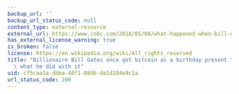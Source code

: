 ```yaml
---
backup_url: ''
backup_url_status_code: null
content_type: external-resource
external_url: https://www.cnbc.com/2018/05/08/what-happened-when-bill-gates-got-bitcoin-as-a-birthday-present.html
has_external_license_warning: true
is_broken: false
license: https://en.wikipedia.org/wiki/All_rights_reserved
title: "Billionaire Bill Gates once got bitcoin as a birthday present \u2014 here's\
  \ what he did with it"
uid: cf5caa1a-dbba-48f1-889b-da1d184e9c1a
url_status_code: 200
---
```

